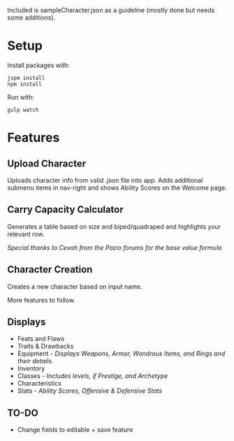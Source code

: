 Included is sampleCharacter.json as a guideline (mostly done but needs some additions).
# Setup
Install packages with:
```shell
jspm install
npm install
```

Run with:
```shellhn
gulp watch
```

# Features
## Upload Character
Uploads character info from valid .json file into app. Adds additional submenu items in nav-right and shows Ability Scores on the Welcome page.

## Carry Capacity Calculator
Generates a table based on size and biped/quadraped and highlights your relevant row.

*Special thanks to Cevah from the Pazio forums for the base value formula*

## Character Creation
Creates a new character based on input name.

More features to follow.

## Displays
- Feats and Flaws
- Traits & Drawbacks
- Equipment - *Displays Weapons, Armor, Wondrous Items, and Rings and their details.*
- Inventory
- Classes - *Includes levels, if Prestige, and Archetype*
- Characteristics
- Stats - *Ability Scores, Offensive & Defensive Stats*

## TO-DO
- Change fields to editable + save feature
